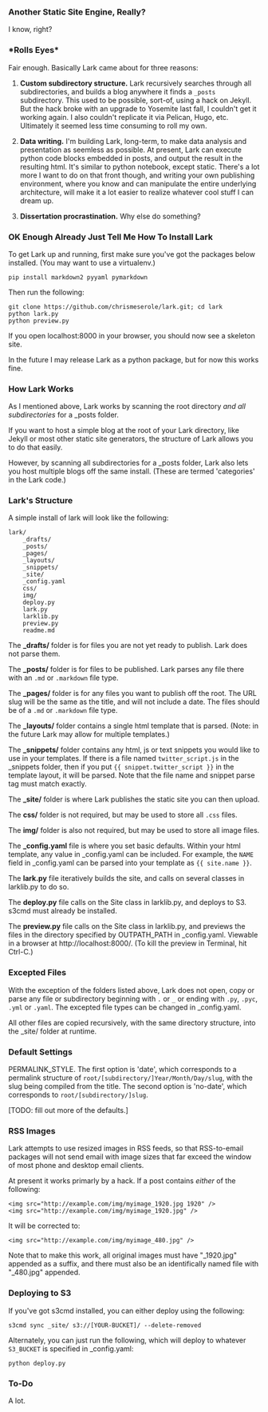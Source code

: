 
### Another Static Site Engine, Really?

I know, right?

### \*Rolls Eyes\*

Fair enough. Basically Lark came about for three reasons: 

1. **Custom subdirectory structure.** Lark recursively searches through all subdirectories, and builds a blog anywhere it finds a `_posts` subdirectory. This used to be possible, sort-of, using a hack on Jekyll. But the hack broke with an upgrade to Yosemite last fall,  I couldn't get it working again. I also couldn't replicate it via Pelican, Hugo, etc. Ultimately it seemed less time consuming to roll my own. 

2. **Data writing.** I'm building Lark, long-term, to make data analysis and presentation as seemless as possible. At present, Lark can execute python code blocks embedded in posts, and output the result in the resulting html. It's similar to python notebook, except static. There's a lot more I want to do on that front though, and writing your own publishing environment, where you know and can manipulate the entire underlying architecture, will make it a lot easier to realize whatever cool stuff I can dream up.  

3. **Dissertation procrastination.** Why else do something? 


### OK Enough Already Just Tell Me How To Install Lark 

To get Lark up and running, first make sure you've got the packages below installed. (You may want to use a virtualenv.) 

	pip install markdown2 pyyaml pymarkdown

Then run the following: 

	git clone https://github.com/chrismeserole/lark.git; cd lark
	python lark.py
	python preview.py

If you open localhost:8000 in your browser, you should now see a skeleton site. 

In the future I may release Lark as a python package, but for now this works fine.

### How Lark Works 

As I mentioned above, Lark works by scanning the root directory *and all subdirectories* for a _posts folder. 

If you want to host a simple blog at the root of your Lark directory, like Jekyll or most other static site generators, the structure of Lark allows you to do that easily. 

However, by scanning all subdirectories for a _posts folder, Lark also lets you host multiple blogs off the same install. (These are termed 'categories' in the Lark code.)

### Lark's Structure

A simple install of lark will look like the following: 

	lark/
		_drafts/
		_posts/
		_pages/
		_layouts/
		_snippets/
		_site/
		_config.yaml
		css/
		img/
		deploy.py
		lark.py
		larklib.py
		preview.py
		readme.md

The **_drafts/** folder is for files you are not yet ready to publish. Lark does not parse them.

The **_posts/** folder is for files to be published. Lark parses any file there with an `.md` or `.markdown` file type.

The **_pages/** folder is for any files you want to publish off the root. The URL slug will be the same as the title, and will not include a date. The files should be of a `.md` or `.markdown` file type. 

The **_layouts/** folder contains a single html template that is parsed. (Note: in the future Lark may allow for multiple templates.)

The **_snippets/** folder contains any html, js or text snippets you would like to use in your templates. If there is a file named `twitter_script.js` in the _snippets folder, then if you put `{{ snippet.twitter_script }}` in the template layout, it will be parsed. Note that the file name and snippet parse tag must match exactly. 

The **_site/** folder is where Lark publishes the static site you can then upload. 

The **css/** folder is not required, but may be used to store all `.css` files.

The **img/** folder is also not required, but may be used to store all image files. 

The **_config.yaml** file is where you set basic defaults. Within your html template, any value in _config.yaml can be included. For example, the `NAME` field in _config.yaml can be parsed into your template as `{{ site.name }}`. 

The **lark.py** file iteratively builds the site, and calls on several classes in larklib.py to do so. 

The **deploy.py** file calls on the Site class in larklib.py, and deploys to S3. s3cmd must already be installed.

The **preview.py** file calls on the Site class in larklib.py, and previews the files in the directory specified by OUTPATH_PATH in _config.yaml. Viewable in a browser at http://localhost:8000/. (To kill the preview in Terminal, hit Ctrl-C.)

### Excepted Files

With the exception of the folders listed above, Lark does not open, copy or parse any file or subdirectory beginning with `.` or `_` or ending with `.py`, `.pyc`, `.yml` or `.yaml`. The excepted file types can be changed in _config.yaml. 

All other files are copied recursively, with the same directory structure, into the _site/ folder at runtime. 


### Default Settings

PERMALINK_STYLE. The first option is 'date', which corresponds to a permalink structure of `root/[subdirectory/]Year/Month/Day/slug`, with the slug being compiled from the title. The second option is 'no-date', which corresponds to `root/[subdirectory/]slug`.

[TODO: fill out more of the defaults.]


### RSS Images

Lark attempts to use resized images in RSS feeds, so that RSS-to-email packages will not send email with image sizes that far exceed the window of most phone and desktop email clients. 

At present it works primarly by a hack. If a post contains *either* of the following: 

	<img src="http://example.com/img/myimage_1920.jpg 1920" />
	<img src="http://example.com/img/myimage_1920.jpg" />

It will be corrected to:

	<img src="http://example.com/img/myimage_480.jpg" />

Note that to make this work, all original images must have "_1920.jpg" appended as a suffix, and there must also be an identifically named file with "_480.jpg" appended.  


### Deploying to S3

If you've got s3cmd installed, you can either deploy using the following: 

	s3cmd sync _site/ s3://[YOUR-BUCKET]/ --delete-removed

Alternately, you can just run the following, which will deploy to whatever `S3_BUCKET` is specified in _config.yaml: 
	
	python deploy.py

### To-Do

A lot. 
